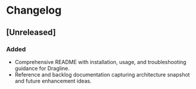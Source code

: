 # Changelog

## [Unreleased]

### Added
- Comprehensive README with installation, usage, and troubleshooting guidance for Dragline.
- Reference and backlog documentation capturing architecture snapshot and future enhancement ideas.
